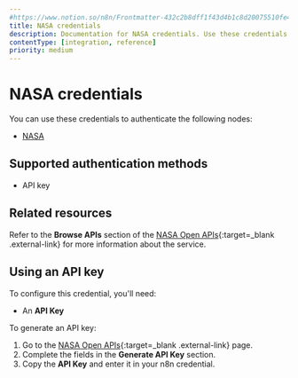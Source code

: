 ```yaml
---
#https://www.notion.so/n8n/Frontmatter-432c2b8dff1f43d4b1c8d20075510fe4
title: NASA credentials
description: Documentation for NASA credentials. Use these credentials to authenticate NASA in n8n, a workflow automation platform.
contentType: [integration, reference]
priority: medium
---
```


# NASA credentials

You can use these credentials to authenticate the following nodes:

- [NASA](/integrations/builtin/app-nodes/n8n-nodes-base.nasa/)

## Supported authentication methods

- API key

## Related resources

Refer to the **Browse APIs** section of the [NASA Open APIs](https://api.nasa.gov/){:target=_blank .external-link} for more information about the service.

## Using an API key

To configure this credential, you'll need:

- An **API Key**

To generate an API key:

1. Go to the [NASA Open APIs](https://api.nasa.gov/){:target=_blank .external-link} page.
2. Complete the fields in the **Generate API Key** section.
3. Copy the **API Key** and enter it in your n8n credential.
